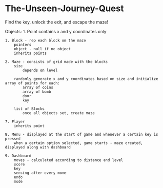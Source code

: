 # The-Unseen-Journey-Quest
Find the key, unlock the exit, and escape the maze!

Objects: 
    1. Point
        contains x and y coordinates only

    1. Block - rep each block on the maze
        pointers 
        object - null if no object
        inherits points

    2. Maze - consists of grid made with the blocks
        size
            depends on level
            
        randomly generate x and y coordinates based on size and initialize array of points for each:
            array of coins
            array of bomb
            door 
            key

        list of Blocks
            once all objects set, create maze 

    7. Player 
        inherits point

    8. Menu - displayed at the start of game and whenever a certain key is pressed
        when a certain option selected, game starts - maze created, displayed along with dashboard

    9. Dashboard 
        moves - calculated according to distance and level
        score
        key 
        sensing after every move
        undo
        mode